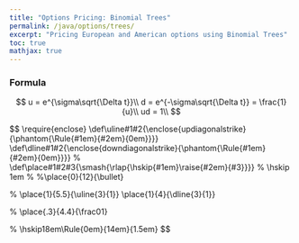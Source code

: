 ```yaml
---
title: "Options Pricing: Binomial Trees"
permalink: /java/options/trees/
excerpt: "Pricing European and American options using Binomial Trees"
toc: true
mathjax: true
---
```


### Formula



$$
u = e^{\sigma\sqrt{\Delta t}}\\
d = e^{-\sigma\sqrt{\Delta t}} = \frac{1}{u}\\
ud = 1\\
$$

$$
\require{enclose}
\def\uline#1#2{\enclose{updiagonalstrike}{\phantom{\Rule{#1em}{#2em}{0em}}}}
\def\dline#1#2{\enclose{downdiagonalstrike}{\phantom{\Rule{#1em}{#2em}{0em}}}}
%
\def\place#1#2#3{\smash{\rlap{\hskip{#1em}\raise{#2em}{#3}}}}
%
\hskip 1em
%
%\place{0}{12}{\bullet}

%
\place{1}{5.5}{\uline{3}{1}}
\place{1}{4}{\dline{3}{1}}

%
\place{.3}{4.4}{\frac01}

%
\hskip18em\Rule{0em}{14em}{1.5em}
$$
